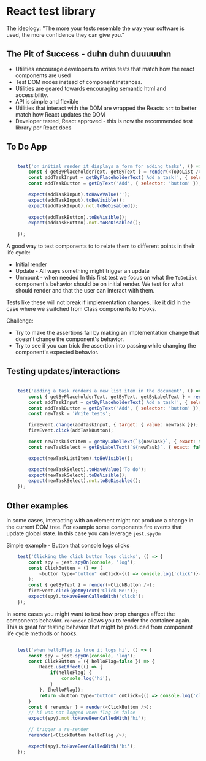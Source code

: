 # React test library

The ideology:
"The more your tests resemble the way your software is used, the more confidence they can give you."

## The Pit of Success - duhn duhn duuuuuhn

- Utilities encourage developers to writes tests that match how the react components are used
- Test DOM nodes instead of component instances.
- Utilities are geared towards encouraging semantic html and accessibility.
- API is simple and flexible
- Utilities that interact with the DOM are wrapped the Reacts `act` to better match how React updates the DOM
- Developer tested, React approved - this is now the recommended test library per React docs

## To Do App

```javascript

    test('on initial render it displays a form for adding tasks', () => {
        const { getByPlaceholderText, getByText } = render(<ToDoList />);
        const addTaskInput = getByPlaceholderText('Add a task!', { selector: 'input' });
        const addTaskButton = getByText('Add', { selector: 'button' });

        expect(addTaskInput).toHaveValue('');
        expect(addTaskInput).toBeVisible(); 
        expect(addTaskInput).not.toBeDisabled();  
        
        expect(addTaskButton).toBeVisible(); 
        expect(addTaskButton).not.toBeDisabled(); 
 
    });
```
A good way to test components to to relate them to different points in their life cycle:
- Initial render
- Update - All ways something might trigger an update
- Unmount - when needed
In this first test we focus on what the `ToDoList` component's behavior should be on initial render.
We test for what should render and that the user can interact with them.

Tests like these will not break if implementation changes, like it did in the case where we switched from Class components to Hooks.

Challenge: 
- Try to make the assertions fail by making an implementation change that doesn't change the component's behavior.
- Try to see if you can trick the assertion into passing while changing the component's expected behavior.

## Testing updates/interactions
```javascript

    test('adding a task renders a new list item in the document', () => {
        const { getByPlaceholderText, getByText, getByLabelText } = render(<ToDoList />);
        const addTaskInput = getByPlaceholderText('Add a task!', { selector: 'input' });
        const addTaskButton = getByText('Add', { selector: 'button' });
        const newTask = 'Write tests';

        fireEvent.change(addTaskInput, { target: { value: newTask }});
        fireEvent.click(addTaskButton);

        const newTaskListItem = getByLabelText(`${newTask}`, { exact: false });
        const newTaskSelect = getByLabelText(`${newTask}`, { exact: false, selector: 'select'});

        expect(newTaskListItem).toBeVisible();

        expect(newTaskSelect).toHaveValue('To do');
        expect(newTaskSelect).toBeVisible();
        expect(newTaskSelect).not.toBeDisabled();
    });
```

## Other examples

In some cases, interacting with an element might not produce a change in the current DOM tree. For example some components fire events that update global state. In this case you can leverage `jest.spyOn`

Simple example - Button that console logs clicks
```javascript
    test('Clicking the click button logs clicks', () => {
        const spy = jest.spyOn(console, 'log');
        const ClickButton = () => (
            <button type="button" onClick={() => console.log('click')}>Click Me!</button>
        );
        const { getByText } = render(<ClickButton />);
        fireEvent.click(getByText('Click Me!'));
        expect(spy).toHaveBeenCalledWith('click');
    });
```

In some cases you might want to test how prop changes affect the components behavior.
`rerender` allows you to render the container again. This is great for testing behavior that might be produced from component life cycle methods or hooks.

```javascript

    test('when helloFlag is true it logs hi', () => {
        const spy = jest.spyOn(console, 'log');
        const ClickButton = ({ helloFlag=false }) => {
            React.useEffect(() => {
                if(helloFlag) {
                    console.log('hi');
                }
            }, [helloFlag]);
            return <button type="button" onClick={() => console.log('click')}>Click Me!</button>;
        }
        const { rerender } = render(<ClickButton />);
        // hi was not logged when flag is false
        expect(spy).not.toHaveBeenCalledWith('hi');

        // trigger a re-render
        rerender(<ClickButton helloFlag />);

        expect(spy).toHaveBeenCalledWith('hi');
    });

```


